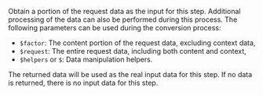 Obtain a portion of the request data as the input for this step. Additional processing of the data can also be performed during this
process. The following parameters can be used during the conversion process:

- `$factor`: The content portion of the request data, excluding context data,
- `$request`: The entire request data, including both content and context,
- `$helpers` or `$`: Data manipulation helpers.

The returned data will be used as the real input data for this step. If no data is returned, there is no input data for this step.
